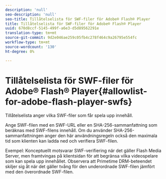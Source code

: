 ```yaml
---
description: 'null'
seo-description: 'null'
seo-title: Tillåtelselista för SWF-filer för Adobe® Flash® Player
title: Tillåtelselista för SWF-filer för Adobe® Flash® Player
uuid: 670d8ccf-5145-499f-a6e3-d5d89562291e
translation-type: tm+mt
source-git-commit: 9d2e046ae259c05fb4c278f464c9a26795e554fc
workflow-type: tm+mt
source-wordcount: '130'
ht-degree: 0%

---
```



# Tillåtelselista för SWF-filer för Adobe® Flash® Player{#allowlist-for-adobe-flash-player-swfs}

Tillåtelselista anger vilka SWF-filer som får spela upp innehåll.

Ange SWF-filen med en SWF-URL eller en SHA-256-sammanfattning som beräknas med SWF-filens innehåll. Om du använder SHA-256-sammanfattningen anger den här användningsregeln också den maximala tid som klienten kan ladda ned och verifiera SWF-filen.

Exempel: Konceptuellt motsvarar SWF-verifiering när det gäller Flash Media Server, men framtvingas på klientsidan för att begränsa vilka videospelare som kan spela upp innehållet. Observera att Primetime DRM-beteendet skiljer sig åt när det gäller tvång för den underordnade SWF-filen jämfört med den överordnade SWF-filen.
